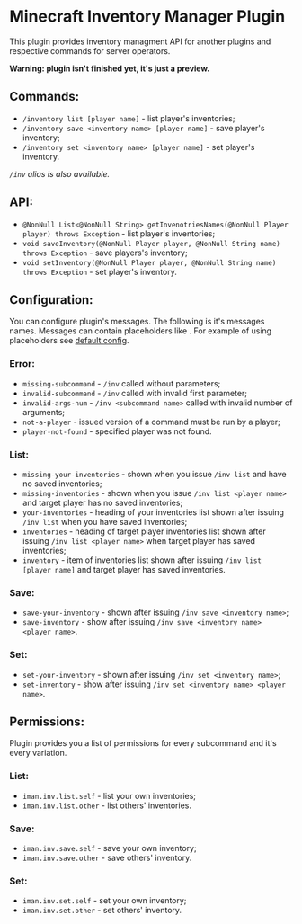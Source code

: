 # Minecraft Inventory Manager Plugin

This plugin provides inventory managment API for
another plugins and respective commands for server operators.

**Warning: plugin isn't finished yet, it's just a preview.**

## Commands:
- `/inventory list [player name]` - list player's inventories;
- `/inventory save <inventory name> [player name]` - save player's inventory;
- `/inventory set <inventory name> [player name]` - set player's inventory.

*`/inv` alias is also available.*

## API:
- `@NonNull List<@NonNull String> getInvenotriesNames(@NonNull Player player) throws Exception` - list player's inventories;
- `void saveInventory(@NonNull Player player, @NonNull String name) throws Exception` - save players's inventory;
- `void setInventory(@NonNull Player player, @NonNull String name) throws Exception` - set player's inventory.

## Configuration:

You can configure plugin's messages.
The following is it's messages names.
Messages can contain placeholders like <player>.
For example of using placeholders see [default config](src/main/resources/config.yml).

### Error:
- `missing-subcommand` - `/inv` called without parameters;
- `invalid-subcommand` - `/inv` called with invalid first parameter;
- `invalid-args-num` - `/inv <subcommand name>` called with invalid number of arguments;
- `not-a-player` - issued version of a command must be run by a player;
- `player-not-found` - specified player was not found.

### List:
- `missing-your-inventories` - shown when you issue `/inv list` and have no saved inventories;
- `missing-inventories` - shown when you issue `/inv list <player name>` and target player has no saved inventories;
- `your-inventories` - heading of your inventories list shown after issuing `/inv list` when you have saved inventories;
- `inventories` - heading of target player inventories list shown after issuing `/inv list <player name>` when target player has saved inventories;
- `inventory` - item of inventories list shown after issuing `/inv list [player name]` and target player has saved inventories.

### Save:
- `save-your-inventory` - shown after issuing `/inv save <inventory name>`;
- `save-inventory` - show after issuing `/inv save <inventory name> <player name>`.

### Set:
- `set-your-inventory` - shown after issuing `/inv set <inventory name>`;
- `set-inventory` - show after issuing `/inv set <inventory name> <player name>`.

## Permissions:

Plugin provides you a list of permissions for every subcommand and it's every variation.

### List:
- `iman.inv.list.self` - list your own inventories;
- `iman.inv.list.other` - list others' inventories.

### Save:
- `iman.inv.save.self` - save your own inventory;
- `iman.inv.save.other` - save others' inventory.

### Set:
- `iman.inv.set.self` - set your own inventory;
- `iman.inv.set.other` - set others' inventory.
